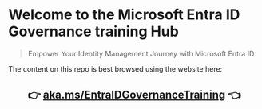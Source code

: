 # Welcome to the Microsoft Entra ID Governance training Hub

> Empower Your Identity Management Journey with Microsoft Entra ID

The content on this repo is best browsed using the website here:

## <center> 👉 [aka.ms/EntraIDGovernanceTraining](https://aka.ms/EntraIDGovernanceTraining) 👈 </center>
